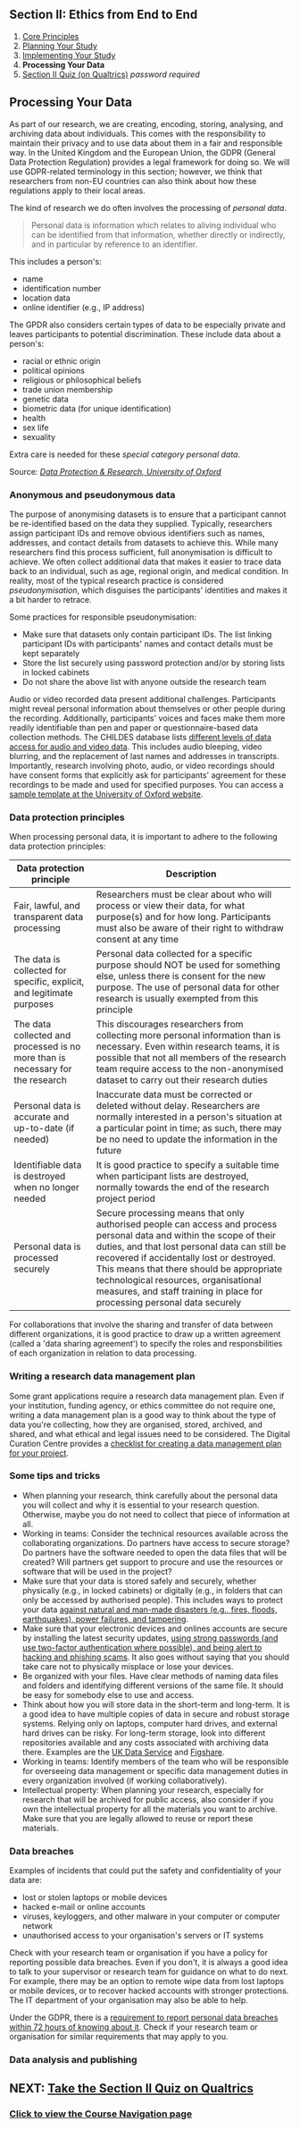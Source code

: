 ## Section II: Ethics from End to End

1. [Core Principles](endto.md)
2. [Planning Your Study](endto-before.md)
3. [Implementing Your Study](endto-during.md)
4. **Processing Your Data**
5. [Section II Quiz (on Qualtrics)](https://oxfordeducation.eu.qualtrics.com/jfe/form/SV_bPHRKTydLSyDzRH) *password required*

## Processing Your Data

As part of our research, we are creating, encoding, storing, analysing, and archiving data about individuals. This comes with the responsibility to maintain their privacy and to use data about them in a fair and responsible way. In the United Kingdom and the European Union, the GDPR (General Data Protection Regulation) provides a legal framework for doing so. We will use GDPR-related terminology in this section; however, we think that researchers from non-EU countries can also think about how these regulations apply to their local areas. 

The kind of research we do often involves the processing of _personal data_.

> Personal data is information which relates to aliving individual who can be identified from that information,  whether  directly  or  indirectly,  and  in  particular  by  reference  to  an  identifier. 

This includes a person's:
- name
- identification number
- location data
- online identifier (e.g., IP address)

The GPDR also considers certain types of data to be especially private and leaves participants to potential discrimination. These include data about a person's:
- racial or ethnic origin
- political opinions
- religious or philosophical beliefs
- trade union membership
- genetic data
- biometric data (for unique identification)
- health
- sex life
- sexuality

Extra care is needed for these _special category personal data_.

Source: _[Data Protection & Research, University of Oxford](https://researchsupport.admin.ox.ac.uk/files/dataprotectionandresearchpdf)_

### Anonymous and pseudonymous data

The purpose of anonymising datasets is to ensure that a participant cannot be re-identified based on the data they supplied. Typically, researchers assign participant IDs and remove obvious identifiers such as names, addresses, and contact details from datasets to achieve this. While many researchers find this process sufficient, full anonymisation is difficult to achieve. We often collect additional data that makes it easier to trace data back to an individual, such as age, regional origin, and medical condition. In reality, most of the typical research practice is considered _pseudonymisation_, which disguises the participants' identities and makes it a bit harder to retrace.

Some practices for responsible pseudonymisation:
- Make sure that datasets only contain participant IDs. The list linking participant IDs with participants' names and contact details must be kept separately
- Store the list securely using password protection and/or by storing lists in locked cabinets
- Do not share the above list with anyone outside the research team

Audio or video recorded data present additional challenges. Participants might reveal personal information about themselves or other people during the recording. Additionally, participants' voices and faces make them more readily identifiable than pen and paper or questionnaire-based data collection methods. The CHILDES database lists [different levels of data access for audio and video data](https://talkbank.org/share/irb/options.html). This includes audio bleeping, video blurring, and the replacement of last names and addresses in transcripts. Importantly, research involving photo, audio, or video recordings should have consent forms that explicitly ask for participants' agreement for these recordings to be made and used for specified purposes. You can access a [sample template at the University of Oxford website](https://researchsupport.admin.ox.ac.uk/files/writtenconsentformtemplatedocx).

### Data protection principles

When processing personal data, it is important to adhere to the following data protection principles:

| Data protection principle | Description |
| -------|-------|
| Fair, lawful, and transparent data processing | Researchers must be clear about who will process or view their data, for what purpose(s) and for how long. Participants must also be aware of their right to withdraw consent at any time |
| The data is collected for specific, explicit, and legitimate purposes | Personal data collected for a specific purpose should NOT be used for something else, unless there is consent for the new purpose. The use of personal data for other research is usually exempted from this principle |
| The data collected and processed is no more than is necessary for the research | This discourages researchers from collecting more personal information than is necessary. Even within research teams, it is possible that not all members of the research team require access to the non-anonymised dataset to carry out their research duties |
| Personal data is accurate and up-to-date (if needed) | Inaccurate data must be corrected or deleted without delay. Researchers are normally interested in a person's situation at a particular point in time; as such, there may be no need to update the information in the future |
| Identifiable data is destroyed when no longer needed | It is good practice to specify a suitable time when participant lists are destroyed, normally towards the end of the research project period |
| Personal data is processed securely | Secure processing means that only authorised people can access and process personal data and within the scope of their duties, and that lost personal data can still be recovered if accidentally lost or destroyed. This means that there should be appropriate technological resources, organisational measures, and staff training in place for processing personal data securely |

For collaborations that involve the sharing and transfer of data between different organizations, it is good practice to draw up a written agreement (called a 'data sharing agreement') to specify the roles and responsbilities of each organization in relation to data processing.

### Writing a research data management plan

Some grant applications require a research data management plan. Even if your institution, funding agency, or ethics committee do not require one, writing a data management plan is a good way to think about the type of data you're collecting, how they are organised, stored, archived, and shared, and what ethical and legal issues need to be considered. The Digital Curation Centre provides a [checklist for creating a data management plan for your project](https://www.dcc.ac.uk/sites/default/files/documents/resource/DMP/DMP_Checklist_2013.pdf).

### Some tips and tricks

- When planning your research, think carefully about the personal data you will collect and why it is essential to your research question. Otherwise, maybe you do not need to collect that piece of information at all.
- Working in teams: Consider the technical resources available across the collaborating organizations. Do partners have access to secure storage? Do partners have the software needed to open the data files that will be created? Will partners get support to procure and use the resources or software that will be used in the project?
- Make sure that your data is stored safely and securely, whether physically (e.g., in locked cabinets) or digitally (e.g., in folders that can only be accessed by authorised people). This includes ways to protect your data [against natural and man-made disasters (e.g., fires, floods, earthquakes), power failures, and tampering](https://www.infosec.ox.ac.uk/physical-and-environmental#tab-450151).
- Make sure that your electronic devices and onlines accounts are secure by installing the latest security updates, [using strong passwords (and use two-factor authentication where possible), and being alert to hacking and phishing scams](https://www.infosec.ox.ac.uk/make-my-online-accounts-secure#tab-444596). It also goes without saying that you should take care not to physically misplace or lose your devices. 
- Be organized with your files. Have clear methods of naming data files and folders and identifying different versions of the same file. It should be easy for somebody else to use and access.
- Think about how you will store data in the short-term and long-term. It is a good idea to have multiple copies of data in secure and robust storage systems. Relying only on laptops, computer hard drives, and external hard drives can be risky. For long-term storage, look into different repositories available and any costs associated with archiving data there. Examples are the [UK Data Service](https://ukdataservice.ac.uk/) and [Figshare](https://figshare.com/).
- Working in teams: Identify members of the team who will be responsible for overseeing data management or specific data management duties in every organization involved (if working collaboratively).
- Intellectual property: When planning your research, especially for research that will be archived for public access, also consider if you own the intellectual property for all the materials you want to archive. Make sure that you are legally allowed to reuse or report these materials.

### Data breaches

Examples of incidents that could put the safety and confidentiality of your data are:

- lost or stolen laptops or mobile devices
- hacked e-mail or online accounts
- viruses, keyloggers, and other malware in your computer or computer network
- unauthorised access to your organisation's servers or IT systems

Check with your research team or organisation if you have a policy for reporting possible data breaches. Even if you don't, it is always a good idea to talk to your supervisor or research team for guidance on what to do next. For example, there may be an option to remote wipe data from lost laptops or mobile devices, or to recover hacked accounts with stronger protections. The IT department of your organisation may also be able to help.

Under the GDPR, there is a [requirement to report personal data breaches within 72 hours of knowing about it](https://ico.org.uk/for-organisations/guide-to-data-protection/guide-to-the-general-data-protection-regulation-gdpr/personal-data-breaches/). Check if your research team or organisation for similar requirements that may apply to you.

### Data analysis and publishing

## NEXT: [Take the Section II Quiz on Qualtrics](https://oxfordeducation.eu.qualtrics.com/jfe/form/SV_bPHRKTydLSyDzRH)
### [Click to view the Course Navigation page](toc.md)
